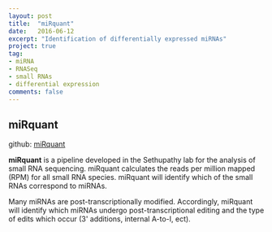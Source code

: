 ```yaml
---
layout: post
title:  "miRquant"
date:   2016-06-12
excerpt: "Identification of differentially expressed miRNAs"
project: true
tag:
- miRNA 
- RNASeq
- small RNAs
- differential expression
comments: false
---
```


## miRquant

github: [miRquant](https://github.com/Sethupathy-Lab/miRquant_py)

**miRquant** is a pipeline developed in the Sethupathy lab for the analysis of small RNA sequencing.  miRquant calculates the reads per million mapped (RPM) for all small RNA species.  miRquant will identify which of the small RNAs correspond to miRNAs.

Many miRNAs are post-transcriptionally modified.  Accordingly, miRquant will identify which miRNAs undergo post-transcriptional editing and the type of edits which occur (3' additions, internal A-to-I, ect).
